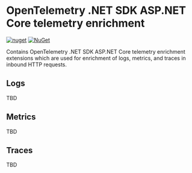 # OpenTelemetry .NET SDK ASP.NET Core telemetry enrichment

[![nuget](https://img.shields.io/nuget/v/OpenTelemetry.Extensions.Enrichment.AspNetCore.svg)](https://www.nuget.org/packages/OpenTelemetry.Extensions.Enrichment.AspNetCore)
[![NuGet](https://img.shields.io/nuget/dt/OpenTelemetry.Extensions.Enrichment.AspNetCore.svg)](https://www.nuget.org/packages/OpenTelemetry.Extensions.Enrichment.AspNetCore)

Contains OpenTelemetry .NET SDK ASP.NET Core telemetry enrichment extensions which are used for enrichment of logs, metrics, and traces in inbound HTTP requests.

## Logs

TBD

## Metrics

TBD

## Traces

TBD
